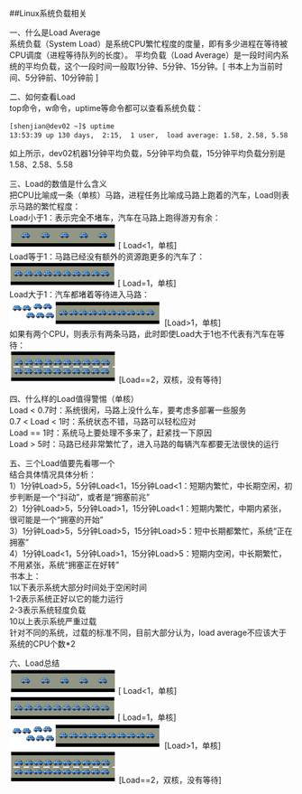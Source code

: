 ##Linux系统负载相关

一、什么是Load Average   
系统负载（System Load）是系统CPU繁忙程度的度量，即有多少进程在等待被CPU调度（进程等待队列的长度）。
平均负载（Load Average）是一段时间内系统的平均负载，这个一段时间一般取1分钟、5分钟、15分钟。[ 书本上为当前时间、5分钟前、10分钟前 ]

二、如何查看Load     
top命令，w命令，uptime等命令都可以查看系统负载： 
```text
[shenjian@dev02 ~]$ uptime      
13:53:39 up 130 days,  2:15,  1 user,  load average: 1.58, 2.58, 5.58  
```  
如上所示，dev02机器1分钟平均负载，5分钟平均负载，15分钟平均负载分别是1.58、2.58、5.58

三、Load的数值是什么含义     
把CPU比喻成一条（单核）马路，进程任务比喻成马路上跑着的汽车，Load则表示马路的繁忙程度：     
Load小于1：表示完全不堵车，汽车在马路上跑得游刃有余：   
![avatar](../imags/Linux/load-01.png)   [ Load<1，单核]       
Load等于1：马路已经没有额外的资源跑更多的汽车了：     
![avatar](../imags/Linux/load-02.png)   [ Load=1，单核]    
Load大于1：汽车都堵着等待进入马路：        
![avatar](../imags/Linux/load-03.png)   [Load>1，单核]         
如果有两个CPU，则表示有两条马路，此时即使Load大于1也不代表有汽车在等待：                
![avatar](../imags/Linux/load-04.png)   [Load==2，双核，没有等待]

四、什么样的Load值得警惕（单核）     
Load < 0.7时：系统很闲，马路上没什么车，要考虑多部署一些服务         
0.7 < Load < 1时：系统状态不错，马路可以轻松应对         
Load == 1时：系统马上要处理不多来了，赶紧找一下原因      
Load > 5时：马路已经非常繁忙了，进入马路的每辆汽车都要无法很快的运行          


五、三个Load值要先看哪一个        
结合具体情况具体分析：     
1）1分钟Load>5，5分钟Load<1，15分钟Load<1：短期内繁忙，中长期空闲，初步判断是一个“抖动”，或者是“拥塞前兆”       
2）1分钟Load>5，5分钟Load>1，15分钟Load<1：短期内繁忙，中期内紧张，很可能是一个“拥塞的开始”          
3）1分钟Load>5，5分钟Load>5，15分钟Load>5：短中长期都繁忙，系统“正在拥塞”           
4）1分钟Load<1，5分钟Load>1，15分钟Load>5：短期内空闲，中长期繁忙，不用紧张，系统“拥塞正在好转”   
书本上：        
1以下表示系统大部分时间处于空闲时间      
1-2表示系统正好以它的能力运行        
2-3表示系统轻度负载     
10以上表示系统严重过载        
针对不同的系统，过载的标准不同，目前大部分认为，load average不应该大于系统的CPU个数*2   


六、Load总结        
![avatar](../imags/Linux/load-01.png)   [ Load<1，单核]  
![avatar](../imags/Linux/load-02.png)   [ Load=1，单核]   
![avatar](../imags/Linux/load-03.png)   [Load>1，单核]    
![avatar](../imags/Linux/load-04.png)   [Load==2，双核，没有等待]      